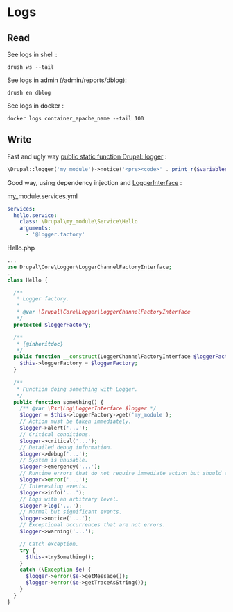 # Logs

## Read

See logs in shell :

```shell
drush ws --tail
```

See logs in admin (/admin/reports/dblog):

```shell
drush en dblog
```

See logs in docker :
```shell
docker logs container_apache_name --tail 100
```

## Write

Fast and ugly way [public static function Drupal::logger](https://api.drupal.org/api/drupal/core%21lib%21Drupal.php/function/Drupal%3A%3Alogger/8.2.x) :
```php
\Drupal::logger('my_module')->notice('<pre><code>' . print_r($variables['items'], TRUE) . '</code></pre>' );
```

Good way, using dependency injection and [LoggerInterface](https://api.drupal.org/api/drupal/vendor%21psr%21log%21Psr%21Log%21LoggerInterface.php/interface/LoggerInterface/8.2.x) :

my_module.services.yml
```yml
services:
  hello.service:
    class: \Drupal\my_module\Service\Hello
    arguments:
      - '@logger.factory'
```

Hello.php
```php
...
use Drupal\Core\Logger\LoggerChannelFactoryInterface;
...
class Hello {

  /**
   * Logger factory.
   *
   * @var \Drupal\Core\Logger\LoggerChannelFactoryInterface
   */
  protected $loggerFactory;

  /**
   * {@inheritdoc}
   */
  public function __construct(LoggerChannelFactoryInterface $loggerFactory) {
    $this->loggerFactory = $loggerFactory;
  }
  
  /**
   * Function doing something with Logger.
   */
  public function something() {
    /** @var \Psr\Log\LoggerInterface $logger */
    $logger = $this->loggerFactory->get('my_module');
    // Action must be taken immediately.
    $logger->alert('...');
    // Critical conditions.
    $logger->critical('...');
    // Detailed debug information.
    $logger->debug('...');
    // System is unusable.
    $logger->emergency('...');
    // Runtime errors that do not require immediate action but should typically be logged and monitored.
    $logger->error('...');
    // Interesting events.
    $logger->info('...');
    // Logs with an arbitrary level.
    $logger->log('...');
    // Normal but significant events.
    $logger->notice('...');
    // Exceptional occurrences that are not errors.
    $logger->warning('...');

    // Catch exception.
    try {
      $this->trySomething();
    }
    catch (\Exception $e) {
      $logger->error($e->getMessage());
      $logger->error($e->getTraceAsString());
    }
  }
}
```
